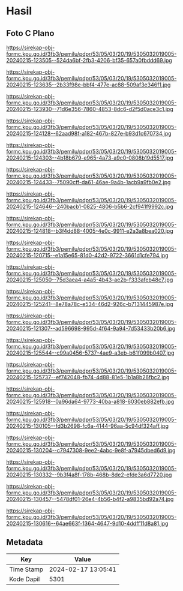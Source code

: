 # Hasil

## Foto C Plano

https://sirekap-obj-formc.kpu.go.id/3fb3/pemilu/pdpr/53/05/03/20/19/5305032019005-20240215-123505--524da6bf-2fb3-4206-bf35-657a0fbddd69.jpg

https://sirekap-obj-formc.kpu.go.id/3fb3/pemilu/pdpr/53/05/03/20/19/5305032019005-20240215-123635--2b33f98e-bbf4-477e-ac88-509af3e346f1.jpg

https://sirekap-obj-formc.kpu.go.id/3fb3/pemilu/pdpr/53/05/03/20/19/5305032019005-20240215-123930--71d6e356-7860-4853-8dc6-d2f5d0ace3c1.jpg

https://sirekap-obj-formc.kpu.go.id/3fb3/pemilu/pdpr/53/05/03/20/19/5305032019005-20240215-124128--62aad98f-a182-467b-827e-b93d1c670734.jpg

https://sirekap-obj-formc.kpu.go.id/3fb3/pemilu/pdpr/53/05/03/20/19/5305032019005-20240215-124303--4b18b679-e965-4a73-a9c0-0808b19d5517.jpg

https://sirekap-obj-formc.kpu.go.id/3fb3/pemilu/pdpr/53/05/03/20/19/5305032019005-20240215-124433--75090cff-da61-46ae-9a4b-1acb9a9fb0e2.jpg

https://sirekap-obj-formc.kpu.go.id/3fb3/pemilu/pdpr/53/05/03/20/19/5305032019005-20240215-124646--240bacb1-0825-4806-b5b6-2cf941f9992c.jpg

https://sirekap-obj-formc.kpu.go.id/3fb3/pemilu/pdpr/53/05/03/20/19/5305032019005-20240215-124818--b3f4dd88-4005-4e0c-9911-e2a3a8bea020.jpg

https://sirekap-obj-formc.kpu.go.id/3fb3/pemilu/pdpr/53/05/03/20/19/5305032019005-20240215-120715--e1a15e65-81d0-42d2-9722-3661d1cfe794.jpg

https://sirekap-obj-formc.kpu.go.id/3fb3/pemilu/pdpr/53/05/03/20/19/5305032019005-20240215-125050--75d3aea4-a4a5-4b43-ae2b-f333afeb48c7.jpg

https://sirekap-obj-formc.kpu.go.id/3fb3/pemilu/pdpr/53/05/03/20/19/5305032019005-20240215-125241--8e78a78c-e534-46d2-926c-b7131445987e.jpg

https://sirekap-obj-formc.kpu.go.id/3fb3/pemilu/pdpr/53/05/03/20/19/5305032019005-20240215-121307--ad596698-995d-4f64-9a94-7d53433b20b6.jpg

https://sirekap-obj-formc.kpu.go.id/3fb3/pemilu/pdpr/53/05/03/20/19/5305032019005-20240215-125544--c99a0456-5737-4ae9-a3eb-b61f099b0407.jpg

https://sirekap-obj-formc.kpu.go.id/3fb3/pemilu/pdpr/53/05/03/20/19/5305032019005-20240215-125737--ef742048-fb74-4d88-81e5-1b1a8b26fbc2.jpg

https://sirekap-obj-formc.kpu.go.id/3fb3/pemilu/pdpr/53/05/03/20/19/5305032019005-20240215-125918--0a96da64-9773-40ba-a818-6030eb882efb.jpg

https://sirekap-obj-formc.kpu.go.id/3fb3/pemilu/pdpr/53/05/03/20/19/5305032019005-20240215-130105--fd3b2698-fc6a-4144-96aa-5c94df324aff.jpg

https://sirekap-obj-formc.kpu.go.id/3fb3/pemilu/pdpr/53/05/03/20/19/5305032019005-20240215-130204--c7947308-9ee2-4abc-9e8f-a7945dbed6d9.jpg

https://sirekap-obj-formc.kpu.go.id/3fb3/pemilu/pdpr/53/05/03/20/19/5305032019005-20240215-130332--9b3f4a8f-178b-468b-8de2-efde3a6d7720.jpg

https://sirekap-obj-formc.kpu.go.id/3fb3/pemilu/pdpr/53/05/03/20/19/5305032019005-20240215-130457--5478df01-26e4-4b56-b4f2-a9835bd92a74.jpg

https://sirekap-obj-formc.kpu.go.id/3fb3/pemilu/pdpr/53/05/03/20/19/5305032019005-20240215-130616--64ae663f-1364-4647-9d10-4ddff11d8a81.jpg


## Metadata

| Key        | Value               |
| ---------- | ------------------- |
| Time Stamp | 2024-02-17 13:05:41 |
| Kode Dapil | 5301                |



